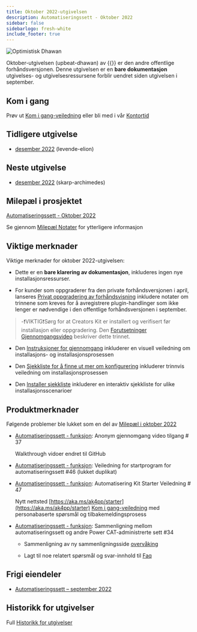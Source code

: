 ```yaml
---
title: Oktober 2022-utgivelsen
description: Automatiseringssett - Oktober 2022
sidebar: false
sidebarlogo: fresh-white
include_footer: true
---
```

![Optimistisk Dhawan](/images/upbeat-dhawan.png)

Oktober-utgivelsen (upbeat-dhawan) av {{<product-name>}} er den andre offentlige forhåndsversjonen. Denne utgivelsen er en **bare dokumentasjon** utgivelses- og utgivelsesressursene forblir uendret siden utgivelsen i september.

## Kom i gang

Prøv ut [Kom i gang-veiledning](/nb/get-started) eller bli med i vår [Kontortid](/nb/office-hours)

## Tidligere utgivelse

- [desember 2022](/nb/releases/september-2022) (levende-elion)

## Neste utgivelse

- [desember 2022](/nb/releases/november-2022) (skarp-archimedes)

## Milepæl i prosjektet

[Automatiseringssett - Oktober 2022](https://github.com/orgs/microsoft/projects/486/views/3)

Se gjennom [Milepæl Notater](/nb/releases/milestones) for ytterligere informasjon

## Viktige merknader

Viktige merknader for oktober 2022-utgivelsen:

- Dette er en **bare klarering av dokumentasjon**, inkluderes ingen nye installasjonsressurser.

- For kunder som oppgraderer fra den private forhåndsversjonen i april, lanseres [Privat oppgradering av forhåndsvisning](https://github.com/microsoft/powercat-automation-kit/blob/main/docs/private-preview-upgrade.md) inkludere notater om trinnene som kreves for å avregistrere plugin-handlinger som ikke lenger er nødvendige i den offentlige forhåndsversjonen i september.

> -❗VIKTIG❗Sørg for at Creators Kit er installert og verifisert før installasjon eller oppgradering. Den [Forutsetninger Gjennomgangsvideo](https://github.com/microsoft/powercat-automation-kit/blob/main/docs/walkthrough.md) beskriver dette trinnet.

- Den [Instruksjoner for gjennomgang](https://github.com/microsoft/powercat-automation-kit/blob/main/docs/walkthrough.md) inkluderer en visuell veiledning om installasjons- og installasjonsprosessen

- Den [Sjekkliste for å finne ut mer om konfigurering](https://learn.microsoft.com/power-automate/guidance/automation-kit/setup/setup-checklist) inkluderer trinnvis veiledning om installasjonsprosessen

- Den [Installer sjekkliste](/nb/get-started/install-checklist) inkluderer en interaktiv sjekkliste for ulike installasjonsscenarioer

## Produktmerknader

Følgende problemer ble lukket som en del av [Milepæl i oktober 2022](https://github.com/orgs/microsoft/projects/486/views/3)

- [Automatiseringssett - funksjon](https://github.com/microsoft/powercat-automation-kit/issues/37): Anonym gjennomgang video tilgang # 37

  Walkthrough vidoer endret til GitHub

- [Automatiseringssett - funksjon](https://github.com/microsoft/powercat-automation-kit/issues/46): Veiledning for startprogram for automatiseringssett #46 (lukket duplikat)

- [Automatiseringssett - funksjon](https://github.com/microsoft/powercat-automation-kit/issues/47): Automatisering Kit Starter Veiledning # 47

  Nytt nettsted [https://aka.ms/ak4pp/starter](https://aka.ms/ak4pp/starter)
  [Kom i gang-veiledning](https://microsoft.github.io/powercat-automation-kit/get-started/) med personabaserte spørsmål og tilbakemeldingsprosess

- [Automatiseringssett - funksjon](https://github.com/microsoft/powercat-automation-kit/issues/34): Sammenligning mellom automatiseringssett og andre Power CAT-administrerte sett #34

  - Sammenligning av ny sammenligningsside [overvåking](https://microsoft.github.io/powercat-automation-kit/monitoring-compare/)
  
  - Lagt til noe relatert spørsmål og svar-innhold til [Faq](https://microsoft.github.io/powercat-automation-kit/frequently-asked-questions/)

## Frigi eiendeler

- [Automatiseringssett – september 2022](https://github.com/microsoft/powercat-automation-kit/releases/tag/AutomationKit-September2022)

## Historikk for utgivelser

Full [Historikk for utgivelser](/nb/releases)
